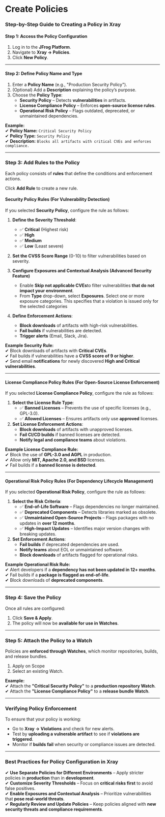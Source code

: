 # Create Policies

### **Step-by-Step Guide to Creating a Policy in Xray**

#### **Step 1: Access the Policy Configuration**

1. Log in to the **JFrog Platform**.
2. Navigate to **Xray → Policies**.
3. Click **New Policy**.

***

#### **Step 2: Define Policy Name and Type**

1. Enter a **Policy Name** (e.g., "Production Security Policy").
2. (Optional) Add a **Description** explaining the policy’s purpose.
3. Choose the **Policy Type**:
   * **Security Policy** – Detects **vulnerabilities** in artifacts.
   * **License Compliance Policy** – Enforces **open-source license rules**.
   * **Operational Risk Policy** – Flags outdated, deprecated, or unmaintained dependencies.

**Example:**\
✔ **Policy Name:** `Critical Security Policy`\
✔ **Policy Type:** `Security Policy`\
✔ **Description:** `Blocks all artifacts with critical CVEs and enforces compliance.`

***

### **Step 3: Add Rules to the Policy**

Each policy consists of **rules** that define the conditions and enforcement actions.

Click **Add Rule** to create a new rule.

#### **Security Policy Rules (For Vulnerability Detection)**

If you selected **Security Policy**, configure the rule as follows:

1. **Define the Severity Threshold**:
   * ✅ **Critical** (Highest risk)
   * ✅ **High**
   * ✅ **Medium**
   * ✅ **Low** (Least severe)
2. **Set the CVSS Score Range** (0-10) to filter vulnerabilities based on severity.
3. **Configure Exposures and Contextual Analysis  (Advanced Security Feature)**
   * Enable **Skip not applicable CVEs**to filter vulnerabilities **that do not impact your environment**.
   *   From **Type** drop-down, select **Exposures**.  Select one or more exposure categories. This specifies that a violation is issued only for the selected categories


4. **Define Enforcement Actions**:
   * **Block downloads** of artifacts with high-risk vulnerabilities.
   * **Fail builds** if vulnerabilities are detected.
   * **Trigger alerts** (Email, Slack, Jira).

&#x20;**Example Security Rule:**\
✔ Block downloads of artifacts with **Critical CVEs**.\
✔ Fail builds if vulnerabilities have a **CVSS score of 9 or higher**.\
✔ Send email **notifications** for newly discovered **High and Critical vulnerabilities**.

***

#### **License Compliance Policy Rules (For Open-Source License Enforcement)**

If you selected **License Compliance Policy**, configure the rule as follows:

1. **Select the License Rule Type**:
   * ✅ **Banned Licenses** – Prevents the use of specific licenses (e.g., GPL-3.0).
   * ✅ **Allowed Licenses** – Ensures artifacts only use **approved** licenses.
2. **Set License Enforcement Actions**:
   * **Block downloads** of artifacts with unapproved licenses.
   * **Fail CI/CD builds** if banned licenses are detected.
   * **Notify legal and compliance teams** about violations.

**Example License Compliance Rule:**\
✔ Block the use of **GPL-3.0 and AGPL** in production.\
✔ Allow only **MIT, Apache 2.0, and BSD** licenses.\
✔ Fail builds if a **banned license is detected**.

***

#### **Operational Risk Policy Rules (For Dependency Lifecycle Management)**

If you selected **Operational Risk Policy**, configure the rule as follows:

1. **Select the Risk Criteria**:
   * ✅ **End-of-Life Software** – Flags dependencies no longer maintained.
   * ✅ **Deprecated Components** – Detects libraries marked as obsolete.
   * ✅ **Unmaintained Open-Source Projects** – Flags packages with no updates in **over 12 months**.
   * ✅ **High-Impact Updates** – Identifies major version changes with breaking updates.
2. **Set Enforcement Actions**:
   * **Fail builds** if deprecated dependencies are used.
   * **Notify teams** about EOL or unmaintained software.
   * **Block downloads** of artifacts flagged for operational risks.

**Example Operational Risk Rule:**\
✔ Alert developers if a **dependency has not been updated in 12+ months**.\
✔ Fail builds if a **package is flagged as end-of-life**.\
✔ Block downloads of **deprecated components**.

***

### **Step 4: Save the Policy**

Once all rules are configured:

1. Click **Save & Apply**.
2. The policy will now be **available for use in Watches**.

***

### **Step 5: Attach the Policy to a Watch**

Policies are **enforced through Watches**, which monitor repositories, builds, and release bundles.

1. Apply on Scope
2. Select an existing Watch.

**Example:**\
✔ Attach the **"Critical Security Policy"** to a **production repository Watch**.\
✔ Attach the **"License Compliance Policy"** to a **release bundle Watch**.

***

### **Verifying Policy Enforcement**

To ensure that your policy is working:

* Go to **Xray → Violations** and check for new alerts.
* Test by **uploading a vulnerable artifact** to see if **violations are triggered**.
* Monitor if **builds fail** when security or compliance issues are detected.

***

### **Best Practices for Policy Configuration in Xray**

✔ **Use Separate Policies for Different Environments** – Apply stricter policies in **production** than in **development**.\
✔ **Customize Severity Thresholds** – Focus on **critical risks first** to avoid false positives.\
✔ **Enable Exposures and Contextual Analysis** – Prioritize vulnerabilities that **pose real-world threats**.\
✔ **Regularly Review and Update Policies** – Keep policies aligned with **new security threats and compliance requirements**.
